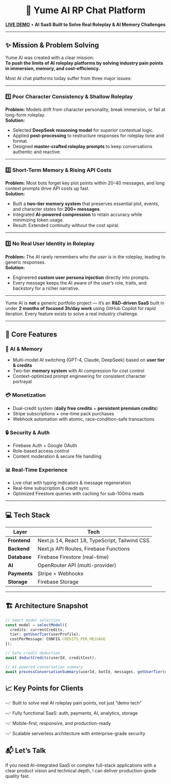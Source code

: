 <h1 align="center">🌙 Yume AI RP Chat Platform</h1>
<p align="center">
  <a href="https://yume-rp.vercel.app/"><b>LIVE DEMO</b></a> • 
  <b>AI SaaS Built to Solve Real Roleplay & AI Memory Challenges</b>
</p>

---

## ✨ Mission & Problem Solving
Yume AI was created with a clear mission:  
**To push the limits of AI roleplay platforms by solving industry pain points in immersion, memory, and cost-efficiency.**  

Most AI chat platforms today suffer from three major issues:

---

### **1️⃣ Poor Character Consistency & Shallow Roleplay**
**Problem:** Models drift from character personality, break immersion, or fail at long-form roleplay.  
**Solution:**  
- Selected **DeepSeek reasoning model** for superior contextual logic.  
- Applied **post-processing** to restructure responses for roleplay tone and format.  
- Designed **master-crafted roleplay prompts** to keep conversations authentic and reactive.

---

### **2️⃣ Short-Term Memory & Rising API Costs**
**Problem:** Most bots forget key plot points within 20–40 messages, and long context prompts drive API costs up fast.  
**Solution:**  
- Built a **two-tier memory system** that preserves essential plot, events, and character states for **200+ messages**.  
- Integrated **AI-powered compression** to retain accuracy while minimizing token usage.  
- Result: Extended continuity without the cost spiral.

---

### **3️⃣ No Real User Identity in Roleplay**
**Problem:** The AI rarely remembers *who the user is* in the roleplay, leading to generic responses.  
**Solution:**  
- Engineered **custom user persona injection** directly into prompts.  
- Every message keeps the AI aware of the user’s role, traits, and backstory for a richer narrative.

---

Yume AI is **not** a generic portfolio project — it’s an **R&D-driven SaaS** built in under **2 months of focused 3h/day work** using GitHub Copilot for rapid iteration. Every feature exists to solve a real industry challenge.

---

## 🚀 Core Features

### 🧠 AI & Memory
- Multi-model AI switching (GPT-4, Claude, DeepSeek) based on **user tier & credits**  
- Two-tier **memory system** with AI compression for cost control  
- Context-optimized prompt engineering for consistent character portrayal  

### 💳 Monetization
- Dual-credit system (**daily free credits** + **persistent premium credits**)  
- Stripe subscriptions + one-time pack purchases  
- Webhook automation with atomic, race-condition-safe transactions  

### 🔒 Security & Auth
- Firebase Auth + Google OAuth  
- Role-based access control  
- Content moderation & secure file handling  

### 📊 Real-Time Experience
- Live chat with typing indicators & message regeneration  
- Real-time subscription & credit sync  
- Optimized Firestore queries with caching for sub-100ms reads  

---

## 💻 Tech Stack

| Layer      | Tech |
|------------|------|
| **Frontend** | Next.js 14, React 18, TypeScript, Tailwind CSS |
| **Backend**  | Next.js API Routes, Firebase Functions |
| **Database** | Firebase Firestore (real-time) |
| **AI**       | OpenRouter API (multi-provider) |
| **Payments** | Stripe + Webhooks |
| **Storage**  | Firebase Storage |

---

## 🏗 Architecture Snapshot
```ts
// Smart model selection
const model = selectModel({
  credits: currentCredits,
  tier: getUserTier(userProfile),
  costPerMessage: CONFIG.CREDITS_PER_MESSAGE
});

// Safe credit deduction
await deductCredits(userId, creditCost);

// AI-powered conversation summary
await processConversationSummary(userId, botId, messages, getUserTier(userProfile));
```

## 📈 Key Points for Clients
-✅ Built to solve real AI roleplay pain points, not just “demo tech”

-✅ Fully functional SaaS: auth, payments, AI, analytics, storage

-✅ Mobile-first, responsive, and production-ready

-✅ Scalable serverless architecture with enterprise-grade security

## 📬 Let’s Talk
If you need AI-integrated SaaS or complex full-stack applications with a clear product vision and technical depth,
I can deliver production-grade quality fast.

